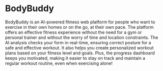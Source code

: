 # BodyBuddy
BodyBuddy is an AI-powered fitness web platform for people who want to exercise in their own homes or on the go, at their own pace. The platform offers an effective fitness experience without the need for a gym or personal trainer and without the worry of time and location constraints. The AI analysis checks your form in real-time, ensuring correct posture for a safe and effective workout. It also helps you create personalized workout plans based on your fitness level and goals. Plus, the progress dashboard keeps you motivated, making it easier to stay on track and maintain a regular workout routine, even when exercising alone!
